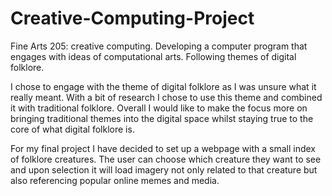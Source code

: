 # Creative-Computing-Project
Fine Arts 205: creative computing. Developing a computer program that engages with ideas of computational arts. Following themes of digital folklore.  

I chose to engage with the theme of digital folklore as I was unsure what it really meant. With a bit of research I chose to use this theme and combined it with traditional folklore. Overall I would like to make the focus more on bringing traditional themes into the digital space whilst staying true to the core of what digital folklore is. 

For my final project I have decided to set up a webpage with a small index of folklore creatures. The user can choose which creature they want to see and upon selection it will load imagery not only related to that creature but also referencing popular online memes and media. 
